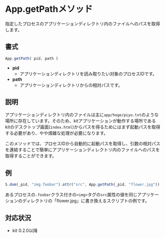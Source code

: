 # App.getPathメソッド
指定したプロセスのアプリケーションディレクトリ内のファイルへのパスを取得します。

## 書式

```javascript
App.getPath( pid, path )
```

- **pid**
  - アプリケーションディレクトリを読み取りたい対象のプロセスIDです。
- **path**
  - アプリケーションディレクトリからの相対パスです。

## 説明

アプリケーションディレクトリ内のファイルは主に`app/hoge/piyo.txt`のような場所に存在しています。そのため、kitアプリケーションが動作する場所であるkitのデスクトップ画面(`index.html`)からパスを得るためにはまず起動パスを取得する必要があり、やや煩雑な処理が必要になります。

このメソッドでは、プロセスIDから自動的に起動パスを取得し、引数の相対パスを連結することで簡単にアプリケーションディレクトリ内のファイルへのパスを取得することができます。


## 例

```javascript
S.dom(_pid, "img.foobar").attr("src", App.getPath(_pid, "flower.jpg"))
```
あるプロセスの`.foobar`クラス付きの`<img>`タグの`src`属性の値を同じアプリケーションのディレクトリの「flower.jpg」に書き換えるスクリプトの例です。

## 対応状況
- kit 0.2.0以降

